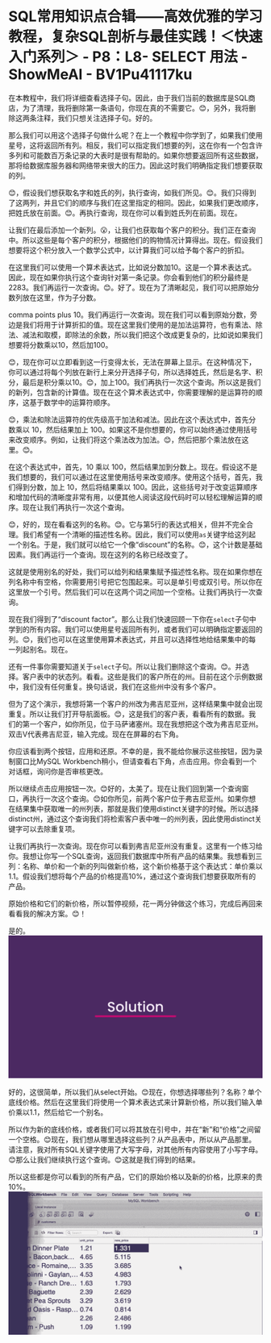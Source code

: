 # SQL常用知识点合辑——高效优雅的学习教程，复杂SQL剖析与最佳实践！＜快速入门系列＞ - P8：L8- SELECT 用法 - ShowMeAI - BV1Pu41117ku

在本教程中，我们将详细查看选择子句。因此，由于我们当前的数据库是SQL商店，为了清理，我将删除第一条语句，你现在真的不需要它。😊，另外，我将删除这两条注释，我们只想关注选择子句。好的。

那么我们可以用这个选择子句做什么呢？在上一个教程中你学到了，如果我们使用星号，这将返回所有列。相反，我们可以指定我们想要的列，这在你有一个包含许多列和可能数百万条记录的大表时是很有帮助的。如果你想要返回所有这些数据，那将给数据库服务器和网络带来很大的压力。因此这时我们明确指定我们想要获取的列。

😊，假设我们想获取名字和姓氏的列，执行查询，如我们所见。😊。我们只得到了这两列，并且它们的顺序与我们在这里指定的相同。因此，如果我们更改顺序，把姓氏放在前面。😊。再执行查询，现在你可以看到姓氏列在前面。现在。

让我们在最后添加一个新列。😮，让我们也获取每个客户的积分。我们正在查询中。所以这些是每个客户的积分，根据他们的购物情况计算得出。现在。假设我们想要将这个积分放入一个数学公式中，以计算我们可以给予每个客户的折扣。

在这里我们可以使用一个算术表达式，比如说分数加10。这是一个算术表达式。因此，现在如果你执行这个查询针对第一条记录。你会看到他们的积分最终是2283。我们再运行一次查询。😊。好了。现在为了清晰起见，我们可以把原始分数列放在这里，作为子分数。

comma points plus 10。我们再运行一次查询。现在我们可以看到原始分数，旁边是我们将用于计算折扣的值。现在这里我们使用的是加法运算符，也有乘法、除法、减法和取模，即除法的余数，所以我们把这个改成更复杂的，比如说如果我们想要将分数乘以10，然后加100。

😊，现在你可以立即看到这一行变得太长，无法在屏幕上显示。在这种情况下，你可以通过将每个列放在新行上来分开选择子句，所以选择姓氏，然后是名字、积分，最后是积分乘以10。😊，加上100。我们再执行一次这个查询。所以这是我们的新列，包含新的计算值。现在在这个算术表达式中，你需要理解的是运算符的顺序，这基于数学中的运算符顺序。

😊，乘法和除法运算符的优先级高于加法和减法。因此在这个表达式中，首先分数乘以 10，然后结果加上 100。如果这不是你想要的，你可以始终通过使用括号来改变顺序。例如，让我们将这个乘法改为加法。😊，然后把那个乘法放在这里。😊。

在这个表达式中，首先，10 乘以 100，然后结果加到分数上。现在。假设这不是我们想要的，我们可以通过在这里使用括号来改变顺序。使用这个括号，首先，我们得到分数，加上 10，然后将结果乘以 100。因此，这些括号对于改变运算顺序和增加代码的清晰度非常有用，以便其他人阅读这段代码时可以轻松理解运算的顺序。现在让我们再执行一次这个查询。

😊，好的，现在看看这列的名称。😊。它与第5行的表达式相关，但并不完全合理。我们希望有一个清晰的描述性名称。因此，我们可以使用`as`关键字给这列起一个别名。于是，我们就可以给它一个像“discount”的名称。😊，这个计数是基础因素。我们再运行一个查询。现在这列的名称已经改变了。

这就是使用别名的好处，我们可以给列和结果集赋予描述性名称。现在如果你想在列名称中有空格，你需要用引号把它包围起来。可以是单引号或双引号。所以你在这里放一个引号。然后我们可以在这两个词之间加一个空格。让我们再执行一次查询。

现在我们得到了“discount factor”。那么让我们快速回顾一下你在`select`子句中学到的所有内容。我们可以使用星号返回所有列，或者我们可以明确指定要返回的列。😊，我们也可以在这里使用算术表达式，并且可以选择性地给结果集中的每一列起别名。现在。

还有一件事你需要知道关于`select`子句。所以让我们删除这个查询。😊。并选择。客户表中的状态列。看看。这些是我们的客户所在的州。目前在这个示例数据中，我们没有任何重复。换句话说，我们在这些州中没有多个客户。

但为了这个演示，我想将第一个客户的州改为弗吉尼亚州，这样结果集中就会出现重复。所以让我们打开导航面板。😊，这是我们的客户表，看看所有的数据。我们的第一个客户，如你所见，位于马萨诸塞州。现在我想把这个改为弗吉尼亚州。双击V代表弗吉尼亚，输入完成。现在在屏幕的右下角。

你应该看到两个按钮，应用和还原。不幸的是，我不能给你展示这些按钮，因为录制窗口比MySQL Workbench稍小，但请查看右下角，点击应用。你会看到一个对话框，询问你是否审核更改。

所以继续点击应用按钮一次。😊好的，太美了。现在让我们回到第一个查询窗口，再执行一次这个查询。😊如你所见，前两个客户位于弗吉尼亚州。如果你想在结果集中获取唯一的州列表，那就是我们使用distinct关键字的时候。所以选择distinct州，通过这个查询我们将检索客户表中唯一的州列表，因此使用distinct关键字可以去除重复项。

让我们再执行一次查询。现在你可以看到弗吉尼亚州没有重复。这里有一个练习给你。我想让你写一个SQL查询，返回我们数据库中所有产品的结果集。我想看到三列：名称、单价和一个新的列叫做新价格，这个新价格基于这个表达式：单价乘以1.1。假设我们想将每个产品的价格提高10%，通过这个查询我们想要获取所有的产品。

原始价格和它们的新价格，所以暂停视频，花一两分钟做这个练习，完成后再回来看看我的解决方案。😊！[](img/613a2a157138752025db4a99a111ddf8_1.png)

是的。![](img/613a2a157138752025db4a99a111ddf8_3.png)

好的，这很简单，所以我们从select开始。😊现在，你想选择哪些列？名称？单个底线价格。然后在这里我们将使用一个算术表达式来计算新价格，所以我们输入单价乘以1.1，然后给它一个别名。

所以作为新的底线价格，或者我们可以将其放在引号中，并在“新”和“价格”之间留一个空格。😊现在，我们想从哪里选择这些列？从产品表中，所以从产品那里。请注意，我对所有SQL关键字使用了大写字母，对其他所有内容使用了小写字母。😊那么让我们继续执行这个查询。😊这就是我们得到的结果。

所以这些都是你可以看到的所有产品，它们的原始价格以及新的价格，比原来的贵10%。![](img/613a2a157138752025db4a99a111ddf8_5.png)
